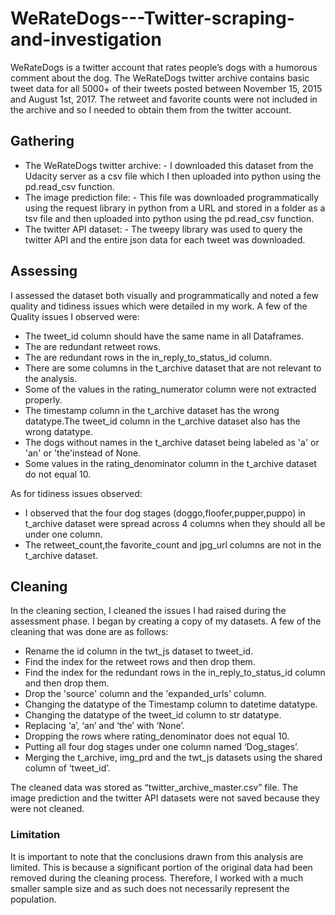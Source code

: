 # WeRateDogs---Twitter-scraping-and-investigation
WeRateDogs is a twitter account that rates people’s dogs with a humorous comment about the dog. The WeRateDogs twitter archive contains basic tweet data for all 5000+ of their tweets posted between November 15, 2015 and August 1st, 2017. The retweet and favorite counts were not included in the archive and so I needed to obtain them from the twitter account.

## Gathering
* The WeRateDogs twitter archive: - I downloaded this dataset from the Udacity server as a csv file which I then uploaded into python using the pd.read_csv function.
* The image prediction file: - This file was downloaded programmatically using the request library in python from a URL and stored in a folder as a tsv file and then uploaded into python using the pd.read_csv function.
* The twitter API dataset: - The tweepy library was used to query the twitter API and the entire json data for each tweet was downloaded.

## Assessing
I assessed the dataset both visually and programmatically and noted a few quality and tidiness issues which were detailed in my work. A few of the Quality issues I observed were:
* The tweet_id column should have the same name in all Dataframes.
* The are redundant retweet rows.
* The are redundant rows in the in_reply_to_status_id column.
* There are some columns in the t_archive dataset that are not relevant to the analysis.
* Some of the values in the rating_numerator column were not extracted properly.
* The timestamp column in the t_archive dataset has the wrong datatype.The tweet_id column in the t_archive dataset also has the wrong datatype.
* The dogs without names in the t_archive dataset being labeled as 'a' or 'an' or 'the'instead of None.
* Some values in the rating_denominator column in the t_archive dataset do not equal 10.

As for tidiness issues observed:
* I observed that the four dog stages (doggo,floofer,pupper,puppo) in t_archive dataset were spread across 4 columns when they should all be under one column.
* The retweet_count,the favorite_count and jpg_url columns are not in the t_archive dataset.

## Cleaning
In the cleaning section, I cleaned the issues I had raised during the assessment phase. I began by creating a copy of my datasets. A few of the cleaning that was done are as follows:
* Rename the id column in the twt_js dataset to tweet_id.
* Find the index for the retweet rows and then drop them.
* Find the index for the redundant rows in the in_reply_to_status_id column and then drop them.
* Drop the 'source' column and the 'expanded_urls' column.
* Changing the datatype of the Timestamp column to datetime datatype.
* Changing the datatype of the tweet_id column to str datatype.
* Replacing ‘a’, ‘an’ and ‘the’ with ‘None’.
* Dropping the rows where rating_denominator does not equal 10.
* Putting all four dog stages under one column named ‘Dog_stages’.
* Merging the t_archive, img_prd and the twt_js datasets using the shared column of ‘tweet_id’.

The cleaned data was stored as “twitter_archive_master.csv” file. The image prediction and the twitter API datasets were not saved because they were not cleaned.

### Limitation
It is important to note that the conclusions drawn from this analysis are limited. This is because a significant portion of the original data had been removed during the cleaning process. Therefore, I worked with a much smaller sample size and as such does not necessarily represent the population.










